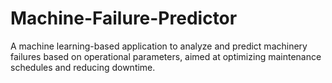 # Machine-Failure-Predictor
A machine learning-based application to analyze and predict machinery failures based on operational parameters, aimed at optimizing maintenance schedules and reducing downtime.
